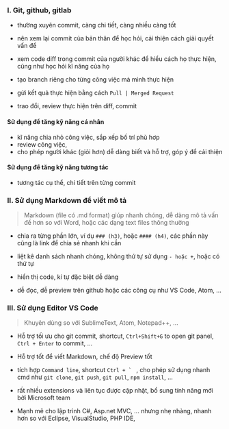 
### I. Git, github, gitlab
- thường xuyên commit, càng chi tiết, càng nhiều càng tốt 
- nên xem lại commit của bản thân để học hỏi, cải thiện cách giải quyết vấn đề 
- xem code diff trong commit của người khác để hiểu cách họ thực hiện, cũng như học hỏi kĩ năng của họ 

- tạo branch riêng cho từng công việc mà mình thực hiện
- gửi kết quả thực hiện bằng cách `Pull | Merged Request`
- trao đổi, review thực hiện trên diff, commit 

#### Sử dụng để tăng kỹ năng cá nhân 
- kĩ năng chia nhỏ công việc, sắp xếp bố trí phù hơp
- review công việc, 
- cho phép người khác (giỏi hơn) dễ dàng biết và hỗ trợ, góp ý để cải thiện

#### Sử dụng để tăng kỹ năng tương tác
- tương tác cụ thể, chi tiết trên từng commit

### II. Sử dụng Markdown để viết mô tả
> Markdown (file có .md format) giúp nhanh chóng, dễ dàng mô tả vấn đề hơn so với Word, hoặc các dạng text files thông thường
  
 - chia ra từng phần lớn, ví dụ `### (h3)`, hoặc `#### (h4)`, các phần này cũng là link để chia sẻ nhanh khi cần 

 - liệt kê danh sách nhanh chóng, không thứ tự sử dụng `- hoặc +`, hoặc có thứ tự
 - hiển thị code, kí tự đặc biệt dễ dàng 
 - dễ đọc, dễ preview trên github hoặc các công cụ như VS Code, Atom, ...

### III. Sử dụng Editor VS Code
> Khuyên dùng so với SublimeText, Atom, Notepad++, ... 

- Hỗ trợ tối ưu cho git commit, shortcut, `Ctrl+Shift+G` to open git panel, `Ctrl + Enter` to commit, ... 

- Hỗ trợ tốt để viết Markdown, chế độ Preview tốt 
- tích hợp `Command line`, shortcut ```Ctrl + ` ``` , cho phép sử dụng nhanh cmd như `git clone`, `git push`, `git pull`, `npm install`, ... 
- rất nhiều extensions và liên tục được cập nhật, bổ sung tính năng mới bởi Microsoft team 

- Mạnh mẽ cho lập trình C#, Asp.net MVC, ... nhưng nhẹ nhàng, nhanh hơn so với Eclipse, VisualStudio, PHP IDE,

